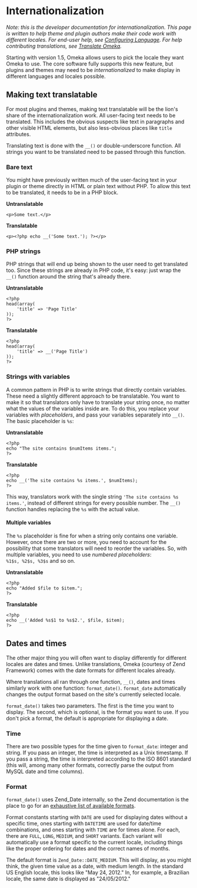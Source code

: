 

Internationalization
====================

*Note: this is the developer documentation for internationalization.
This page is written to help theme and plugin authors make their code
work with different locales. For end-user help, see [Configuring
Language](http://omeka.org/codex/Configuring_Language "Configuring Language").
For help contributing translations, see [Translate
Omeka](http://omeka.org/codex/Translate_Omeka "Translate Omeka").*

Starting with version 1.5, Omeka allows users to pick the locale they
want Omeka to use. The core software fully supports this new feature,
but plugins and themes may need to be *internationalized* to make
display in different languages and locales possible.

Making text translatable 
-----------------------------------------------------------------------------------------

For most plugins and themes, making text translatable will be the lion's
share of the internationalization work. All user-facing text needs to be
translated. This includes the obvious suspects like text in paragraphs
and other visible HTML elements, but also less-obvious places like
`title` attributes.

Translating text is done with the `__()` or double-underscore function.
All strings you want to be translated need to be passed through this
function.

### Bare text

You might have previously written much of the user-facing text in your
plugin or theme directly in HTML or plain text without PHP. To allow
this text to be translated, it needs to be in a PHP block.



**Untranslatable**



``` {.de1}
<p>Some text.</p>
```


**Translatable**


``` {.de1}
<p><?php echo __('Some text.'); ?></p>
```

### PHP strings

PHP strings that will end up being shown to the user need to get
translated too. Since these strings are already in PHP code, it's easy:
just wrap the `__()` function around the string that's already there.

**Untranslatable**


``` {.de1}
<?php
head(array(
    'title' => 'Page Title'
));
?>
```

**Translatable**


``` {.de1}
<?php
head(array(
    'title' => __('Page Title')
));
?>
```

### Strings with variables 

A common pattern in PHP is to write strings that directly contain
variables. These need a slightly different approach to be translatable.
You want to make it so that translators only have to translate your
string once, no matter what the values of the variables inside are. To
do this, you replace your variables with *placeholders*, and pass your
variables separately into `__()`. The basic placeholder is `%s`:

**Untranslatable**


``` {.de1}
<?php
echo "The site contains $numItems items.";
?>
```


**Translatable**

``` {.de1}
<?php
echo __('The site contains %s items.', $numItems);
?>
```

This way, translators work with the single string
`'The site contains %s items.'`, instead of different strings for every
possible number. The `__()` function handles replacing the `%s` with the
actual value.

####  Multiple variables 

The `%s` placeholder is fine for when a string only contains one
variable. However, once there are two or more, you need to account for
the possibility that some translators will need to reorder the
variables. So, with multiple variables, you need to use *numbered
placeholders*: `%1$s, %2$s, %3$s` and so on.

**Untranslatable**

``` {.de1}
<?php
echo "Added $file to $item.";
?>
```

**Translatable**


``` {.de1}
<?php
echo __('Added %s$1 to %s$2.', $file, $item);
?>
```

Dates and times 
-----------------------------------------------------------------------

The other major thing you will often want to display differently for
different locales are dates and times. Unlike translations, Omeka
(courtesy of Zend Framework) comes with the date formats for different
locales already.

Where translations all ran through one function, `__()`, dates and times
similarly work with one function: `format_date()`. `format_date`
automatically changes the output format based on the site's currently
selected locale.

`format_date()` takes two parameters. The first is the time you want to
display. The second, which is optional, is the format you want to use.
If you don't pick a format, the default is appropriate for displaying a
date.

###  Time

There are two possible types for the time given to `format_date`:
integer and string. If you pass an integer, the time is interpreted as a
Unix timestamp. If you pass a string, the time is interpreted according
to the ISO 8601 standard (this will, among many other formats, correctly
parse the output from MySQL date and time columns).

### Format

`format_date()` uses Zend\_Date internally, so the Zend documentation is
the place to go for an [exhaustive list of available
formats](http://framework.zend.com/manual/en/zend.date.constants.html#zend.date.constants.list).

Format constants starting with `DATE` are used for displaying dates
without a specific time, ones starting with `DATETIME` are used for
date/time combinations, and ones starting with `TIME` are for times
alone. For each, there are `FULL`, `LONG`, `MEDIUM`, and `SHORT`
variants. Each variant will automatically use a format specific to the
current locale, including things like the proper ordering for dates and
the correct names of months.

The default format is `Zend_Date::DATE_MEDIUM`. This will display, as
you might think, the given time value as a date, with medium length. In
the standard US English locale, this looks like "May 24, 2012." In, for
example, a Brazilian locale, the same date is displayed as "24/05/2012."

